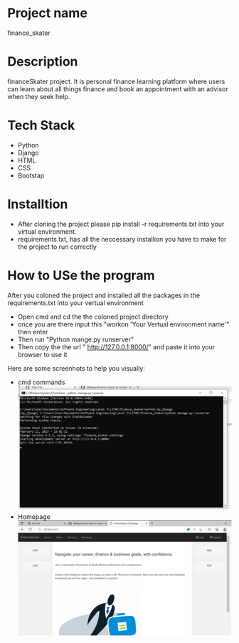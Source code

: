 # Project name
finance_skater

# Description
financeSkater project. It is personal finance learning platform where users can learn about all things finance and book an appointment with an advisor when they seek help.

# Tech Stack
- Python
- Django
- HTML
- CSS
- Bootstap

# Installtion 
- After cloning the project please pip install -r requirements.txt into your virtual environment.
- requirements.txt, has all the neccessary installion you have to make for the project to run correctly

# How to USe the program
After you coloned the project and installed all the packages in the requirements.txt into your vertual environment 
- Open cmd and cd the the coloned project directory 
- once you are there input this "workon 'Your Vertual environment name'" then enter
- Then run "Python mange.py runserver"
- Then copy the the url " http://127.0.0.1:8000/" and paste it into your browser to use it

Here are some screenhots to help you visually:
- cmd commands 
![cmd commands](https://github.com/dillaapp/finance_skater/blob/master/How%20to_cmd.png)
- Homepage 
![Homepage](https://github.com/dillaapp/finance_skater/blob/master/Homepage.png)

